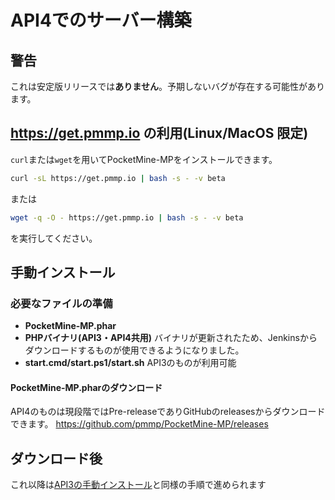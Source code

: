 # API4でのサーバー構築
## 警告
これは安定版リリースでは**ありません**。予期しないバグが存在する可能性があります。

## https://get.pmmp.io の利用(Linux/MacOS 限定)
`curl`または`wget`を用いてPocketMine-MPをインストールできます。
```bash
curl -sL https://get.pmmp.io | bash -s - -v beta
```
または
```bash
wget -q -O - https://get.pmmp.io | bash -s - -v beta
```
を実行してください。

## 手動インストール
### 必要なファイルの準備
- **PocketMine-MP.phar**
- **PHPバイナリ(API3・API4共用)** バイナリが更新されたため、Jenkinsからダウンロードするものが使用できるようになりました。
- **start.cmd/start.ps1/start.sh** API3のものが利用可能

#### PocketMine-MP.pharのダウンロード
API4のものは現段階ではPre-releaseでありGitHubのreleasesからダウンロードできます。
<https://github.com/pmmp/PocketMine-MP/releases>


## ダウンロード後
これ以降は[API3の手動インストール](/building/README.html#_2)と同様の手順で進められます